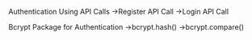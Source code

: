 Authentication Using API Calls 
   ->Register API Call
   ->Login API Call


   
Bcrypt Package for Authentication
   ->bcrypt.hash()
   ->bcrypt.compare()
 
